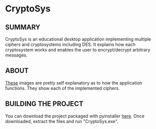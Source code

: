 # CryptoSys

## SUMMARY
CryptoSys is an educational desktop application implementing multiple ciphers and
cryptosystems including DES. It explains how each cryptosystem works and enables the
user to encrypt/decrypt arbitrary messages.

## ABOUT
[These](https://imgur.com/a/FXObWK4) images are pretty self explanatory as to how the application functions. They show each of the implemented ciphers.

## BUILDING THE PROJECT
You can download the project packaged with pyinstaller [here](https://drive.google.com/file/d/16PJsbmyN-vOyGxiHonTIcQ8XitTRh7Yu/view?usp=sharing). Once downloaded, extract the files and run "CryptoSys.exe".